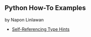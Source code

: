 ## Python How-To Examples
by Napon Linlawan

* [Self-Referencing Type Hints](self-referencing-hints.md)
